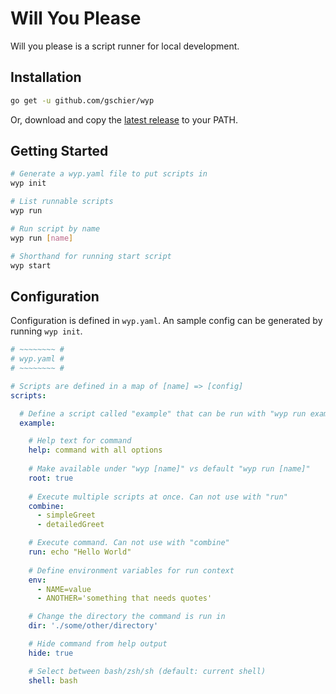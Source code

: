 # Will You Please

Will you please is a script runner for local development.

## Installation

```bash
go get -u github.com/gschier/wyp
```

Or, download and copy the [latest release](https://github.com/gschier/wyp/releases) to your PATH.

## Getting Started

```bash
# Generate a wyp.yaml file to put scripts in
wyp init

# List runnable scripts
wyp run

# Run script by name
wyp run [name]

# Shorthand for running start script
wyp start
```

## Configuration

Configuration is defined in `wyp.yaml`. An sample config can be generated by running `wyp init`.

```yaml
# ~~~~~~~~ #
# wyp.yaml #
# ~~~~~~~~ #

# Scripts are defined in a map of [name] => [config]
scripts:

  # Define a script called "example" that can be run with "wyp run example"
  example:

    # Help text for command
    help: command with all options
  
    # Make available under "wyp [name]" vs default "wyp run [name]"
    root: true
  
    # Execute multiple scripts at once. Can not use with "run"
    combine:
      - simpleGreet
      - detailedGreet

    # Execute command. Can not use with "combine"
    run: echo "Hello World"
  
    # Define environment variables for run context
    env:
      - NAME=value
      - ANOTHER='something that needs quotes'

    # Change the directory the command is run in
    dir: './some/other/directory'

    # Hide command from help output
    hide: true

    # Select between bash/zsh/sh (default: current shell)
    shell: bash
```

